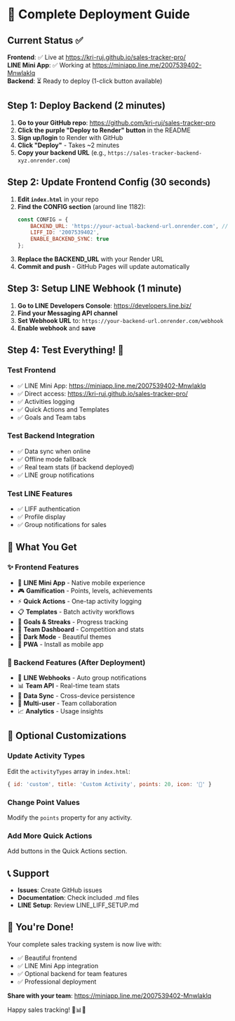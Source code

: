 # 🚀 Complete Deployment Guide

## Current Status ✅

**Frontend**: ✅ Live at https://kri-ruj.github.io/sales-tracker-pro/  
**LINE Mini App**: ✅ Working at https://miniapp.line.me/2007539402-Mnwlaklq  
**Backend**: ⏳ Ready to deploy (1-click button available)

## Step 1: Deploy Backend (2 minutes)

1. **Go to your GitHub repo**: https://github.com/kri-ruj/sales-tracker-pro
2. **Click the purple "Deploy to Render" button** in the README
3. **Sign up/login** to Render with GitHub
4. **Click "Deploy"** - Takes ~2 minutes
5. **Copy your backend URL** (e.g., `https://sales-tracker-backend-xyz.onrender.com`)

## Step 2: Update Frontend Config (30 seconds)

1. **Edit `index.html`** in your repo
2. **Find the CONFIG section** (around line 1182):
   ```javascript
   const CONFIG = {
       BACKEND_URL: 'https://your-actual-backend-url.onrender.com', // Update this!
       LIFF_ID: '2007539402',
       ENABLE_BACKEND_SYNC: true
   };
   ```
3. **Replace the BACKEND_URL** with your Render URL
4. **Commit and push** - GitHub Pages will update automatically

## Step 3: Setup LINE Webhook (1 minute)

1. **Go to LINE Developers Console**: https://developers.line.biz/
2. **Find your Messaging API channel**
3. **Set Webhook URL** to: `https://your-backend-url.onrender.com/webhook`
4. **Enable webhook** and **save**

## Step 4: Test Everything! 🎉

### Test Frontend
- ✅ LINE Mini App: https://miniapp.line.me/2007539402-Mnwlaklq
- ✅ Direct access: https://kri-ruj.github.io/sales-tracker-pro/
- ✅ Activities logging
- ✅ Quick Actions and Templates
- ✅ Goals and Team tabs

### Test Backend Integration
- ✅ Data sync when online
- ✅ Offline mode fallback
- ✅ Real team stats (if backend deployed)
- ✅ LINE group notifications

### Test LINE Features
- ✅ LIFF authentication
- ✅ Profile display
- ✅ Group notifications for sales

## 🎯 What You Get

### ✨ Frontend Features
- 📱 **LINE Mini App** - Native mobile experience
- 🎮 **Gamification** - Points, levels, achievements
- ⚡ **Quick Actions** - One-tap activity logging
- 📋 **Templates** - Batch activity workflows
- 🎯 **Goals & Streaks** - Progress tracking
- 👥 **Team Dashboard** - Competition and stats
- 🌙 **Dark Mode** - Beautiful themes
- 📱 **PWA** - Install as mobile app

### 🚀 Backend Features (After Deployment)
- 🤖 **LINE Webhooks** - Auto group notifications
- 📊 **Team API** - Real-time team stats
- 💾 **Data Sync** - Cross-device persistence
- 👥 **Multi-user** - Team collaboration
- 📈 **Analytics** - Usage insights

## 🔧 Optional Customizations

### Update Activity Types
Edit the `activityTypes` array in `index.html`:
```javascript
{ id: 'custom', title: 'Custom Activity', points: 20, icon: '🎯' }
```

### Change Point Values
Modify the `points` property for any activity.

### Add More Quick Actions
Add buttons in the Quick Actions section.

## 📞 Support

- **Issues**: Create GitHub issues
- **Documentation**: Check included .md files
- **LINE Setup**: Review LINE_LIFF_SETUP.md

## 🎊 You're Done!

Your complete sales tracking system is now live with:
- ✅ Beautiful frontend
- ✅ LINE Mini App integration
- ✅ Optional backend for team features
- ✅ Professional deployment

**Share with your team**: https://miniapp.line.me/2007539402-Mnwlaklq

Happy sales tracking! 🎯📊🚀